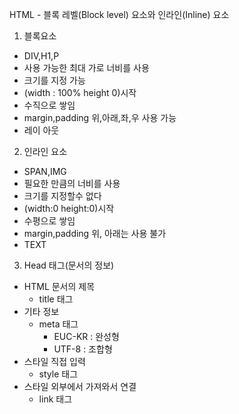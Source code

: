 HTML - 블록 레벨(Block level) 요소와 인라인(Inline) 요소

1. 블록요소
- DIV,H1,P
- 사용 가능한 최대 가로 너비를 사용
- 크기를 지정 가능
- (width : 100% height 0)시작
- 수직으로 쌓임
- margin,padding 위,아래,좌,우 사용 가능
- 레이 아웃

2. 인라인 요소
- SPAN,IMG
- 필요한 만큼의 너비를 사용
- 크기를 지정할수 없다
- (width:0 height:0)시작
- 수평으로 쌓임
- margin,padding 위, 아래는 사용 불가
- TEXT

3. Head 태그(문서의 정보)
- HTML 문서의 제목
    - title 태그
- 기타 정보
    - meta 태그
        - EUC-KR : 완성형
        - UTF-8 : 조합형
- 스타일 직접 입력
    - style 태그
- 스타일 외부에서 가져와서 연결
    - link 태그